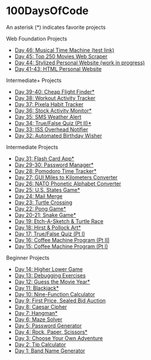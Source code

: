 # 100DaysOfCode

An asterisk (*) indicates favorite projects

Web Foundation Projects
* [Day 46: Musical Time Machine (test link)](https://github.com/tomweinandy/100DaysOfCode/blob/master/Day46)
* [Day 45: Top 250 Movies Web Scraper](https://github.com/tomweinandy/100DaysOfCode/blob/master/Day45)
* [Day 44: Stylized Personal Website (work in progress)](https://github.com/tomweinandy/100DaysOfCode/blob/master/Day44)
* [Day 41-43: HTML Personal Website](https://github.com/tomweinandy/100DaysOfCode/blob/master/Day41-43)

Intermediate+ Projects
* [Day 39-40: Cheap Flight Finder*](https://github.com/tomweinandy/100DaysOfCode/blob/master/Day39-40)
* [Day 38: Workout Activity Tracker](https://github.com/tomweinandy/100DaysOfCode/blob/master/Day38)
* [Day 37: Pixela Habit Tracker](https://github.com/tomweinandy/100DaysOfCode/blob/master/Day37)
* [Day 36: Stock Activity Monitor*](https://github.com/tomweinandy/100DaysOfCode/blob/master/Day36.py)
* [Day 35: SMS Weather Alert](https://github.com/tomweinandy/100DaysOfCode/tree/master/Day35)
* [Day 34: True/False Quiz (Pt II)*](https://github.com/tomweinandy/100DaysOfCode/tree/master/Day34)
* [Day 33: ISS Overhead Notifier](https://github.com/tomweinandy/100DaysOfCode/tree/master/Day33)
* [Day 32: Automated Birthday Wisher](https://github.com/tomweinandy/100DaysOfCode/tree/master/Day32)

Intermediate Projects
* [Day 31: Flash Card App*](https://github.com/tomweinandy/100DaysOfCode/tree/master/Day31)
* [Day 29-30: Password Manager*](https://github.com/tomweinandy/100DaysOfCode/tree/master/Day29-30)
* [Day 28: Pomodoro Time Tracker*](https://github.com/tomweinandy/100DaysOfCode/tree/master/Day28)
* [Day 27: GUI Miles to Kilometers Converter](https://github.com/tomweinandy/100DaysOfCode/tree/master/Day27)
* [Day 26: NATO Phonetic Alphabet Converter](https://github.com/tomweinandy/100DaysOfCode/tree/master/Day26)
* [Day 25: U.S. States Game*](https://github.com/tomweinandy/100DaysOfCode/tree/master/Day25)
* [Day 24: Mail Merge](https://github.com/tomweinandy/100DaysOfCode/tree/master/Day24)
* [Day 23: Turtle Crossing](https://github.com/tomweinandy/100DaysOfCode/tree/master/Day23)
* [Day 22: Pong Game*](https://github.com/tomweinandy/100DaysOfCode/tree/master/Day22)
* [Day 20-21: Snake Game*](https://github.com/tomweinandy/100DaysOfCode/tree/master/Day20-21)
* [Day 19: Etch-A-Sketch & Turtle Race](https://github.com/tomweinandy/100DaysOfCode/tree/master/Day19)
* [Day 18: Hirst & Pollock Art*](https://github.com/tomweinandy/100DaysOfCode/tree/master/Day18)
* [Day 17: True/False Quiz (Pt I)](https://github.com/tomweinandy/100DaysOfCode/tree/master/Day17)
* [Day 16: Coffee Machine Program (Pt II)](https://github.com/tomweinandy/100DaysOfCode/tree/master/Day16)
* [Day 15: Coffee Machine Program (Pt I)](https://github.com/tomweinandy/100DaysOfCode/tree/master/Day15)

Beginner Projects
* [Day 14: Higher Lower Game](https://github.com/tomweinandy/100DaysOfCode/tree/master/Day14)
* [Day 13: Debugging Exercises](https://github.com/tomweinandy/100DaysOfCode/blob/master/Day13.py)
* [Day 12: Guess the Movie Year*](https://github.com/tomweinandy/100DaysOfCode/tree/master/Day12)
* [Day 11: Blackjack*](https://github.com/tomweinandy/100DaysOfCode/blob/master/Day11.py)
* [Day 10: Nine-Function Calculator](https://github.com/tomweinandy/100DaysOfCode/blob/master/Day10.py)
* [Day 9: First Price, Sealed Bid Auction](https://github.com/tomweinandy/100DaysOfCode/blob/master/Day9.py)
* [Day 8: Caesar Cipher](https://github.com/tomweinandy/100DaysOfCode/blob/master/Day8.py)
* [Day 7: Hangman*](https://github.com/tomweinandy/100DaysOfCode/tree/master/Day7)
* [Day 6: Maze Solver](https://github.com/tomweinandy/100DaysOfCode/blob/master/Day6.py)
* [Day 5: Password Generator](https://github.com/tomweinandy/100DaysOfCode/blob/master/Day5.py)
* [Day 4: Rock, Paper, Scissors*](https://github.com/tomweinandy/100DaysOfCode/blob/master/Day4.py)
* [Day 3: Choose Your Own Adventure](https://github.com/tomweinandy/100DaysOfCode/blob/master/Day3.py)
* [Day 2: Tip Calculator](https://github.com/tomweinandy/100DaysOfCode/blob/master/Day2.py) 
* [Day 1: Band Name Generator](https://github.com/tomweinandy/100DaysOfCode/blob/master/Day1.py)
